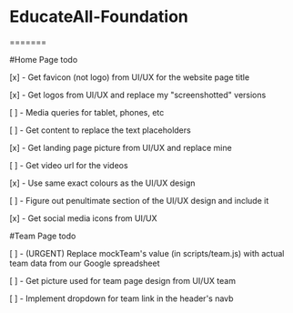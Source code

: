 # EducateAll-Foundation

=======

#Home Page todo

[x] - Get favicon (not logo) from UI/UX for the website page title

[x] - Get logos from UI/UX and replace my "screenshotted" versions

[ ] - Media queries for tablet, phones, etc

[ ] - Get content to replace the text placeholders

[x] - Get landing page picture from UI/UX and replace mine

[ ] - Get video url for the videos

[x] - Use same exact colours as the UI/UX design

[ ] - Figure out penultimate section of the UI/UX design and include it

[x] - Get social media icons from UI/UX


#Team Page todo

[ ] - (URGENT) Replace mockTeam's value (in scripts/team.js) with actual team data from our Google spreadsheet

[ ] - Get picture used for team page design from UI/UX team

[ ] - Implement dropdown for team link in the header's navb
